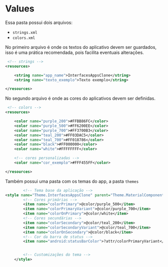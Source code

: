 # Values

Essa pasta possui dois arquivos:

- `strings.xml`
- `colors.xml`

No primeiro arquivo é onde os textos do aplicativo devem ser guardados, isso é uma prática recomendada, pois facilita eventuais alterações.

~~~ xml
 <!-- strings -->
<resources>

    <string name="app_name">InterfacesAppsClone</string>
    <string name="texto_exemplo">Texto exemplo</string>

</resources>
~~~

No segundo arquivo é onde as cores do aplicativos devem ser definidas.

~~~ xml
 <!-- colors -->
<resources>

    <color name="purple_200">#FFBB86FC</color>
    <color name="purple_500">#FF6200EE</color>
    <color name="purple_700">#FF3700B3</color>
    <color name="teal_200">#FF03DAC5</color>
    <color name="teal_700">#FF018786</color>
    <color name="black">#FF000000</color>
    <color name="white">#FFFFFFFF</color>

    <!-- cores personalizadas -->
    <color name="cor_exemplo">#FFF455FF</color>

</resources>
~~~

Também possui uma pasta com os temas do app, a pasta `themes`

~~~ xml
        <!-- Tema base da aplicação -->
<style name="Theme.InterfacesAppsClone" parent="Theme.MaterialComponents.DayNight.DarkActionBar">
        <!-- Cores primárias -->
        <item name="colorPrimary">@color/purple_500</item>
        <item name="colorPrimaryVariant">@color/purple_700</item>
        <item name="colorOnPrimary">@color/white</item>
        <!-- Cores secundárias -->
        <item name="colorSecondary">@color/teal_200</item>
        <item name="colorSecondaryVariant">@color/teal_700</item>
        <item name="colorOnSecondary">@color/black</item>
        <!-- Cor da barra de status -->
        <item name="android:statusBarColor">?attr/colorPrimaryVariant</item>


        <!-- Customizações do tema -->
    </style>
~~~ 